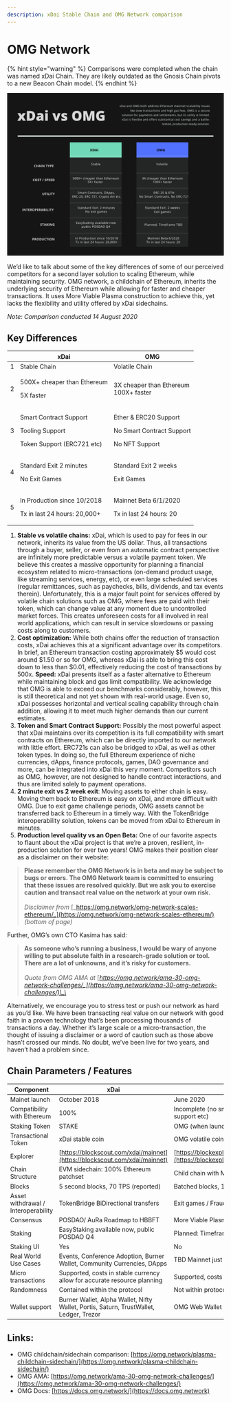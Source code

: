 ```yaml
---
description: xDai Stable Chain and OMG Network comparison
---
```


# OMG Network

{% hint style="warning" %}
Comparisons were completed when the chain was named xDai Chain. They are likely outdated as the Gnosis Chain pivots to a new Beacon Chain model.
{% endhint %}

![](<../../../.gitbook/assets/Green and Black Corporate Comparison Chart.png>)

We’d like to talk about some of the key differences of some of our perceived competitors for a second layer solution to scaling Ethereum, while maintaining security. OMG network, a childchain of Ethereum, inherits the underlying security of Ethereum while allowing for faster and cheaper transactions. It uses More Viable Plasma construction to achieve this, yet lacks the flexibility and utility offered by xDai sidechains.

_Note: Comparison conducted 14 August 2020_

## Key Differences

|   | xDai                                                                                 | OMG                                                                                    |
| - | ------------------------------------------------------------------------------------ | -------------------------------------------------------------------------------------- |
| 1 | Stable Chain                                                                         | Volatile Chain                                                                         |
| 2 | <p>500X+ cheaper than Ethereum</p><p>5X faster</p>                                   | <p>3X cheaper than Ethereum<br>100X+ faster</p>                                        |
| 3 | <p>Smart Contract Support</p><p>Tooling Support</p><p>Token Support (ERC721 etc)</p> | <p>Ether &#x26; ERC20 Support</p><p>No Smart Contract Support</p><p>No NFT Support</p> |
| 4 | <p>Standard Exit 2 minutes</p><p>No Exit Games</p>                                   | <p>Standard Exit 2 weeks</p><p>Exit Games</p>                                          |
| 5 | <p>In Production since 10/2018</p><p>Tx in last 24 hours: 20,000+</p>                | <p>Mainnet Beta 6/1/2020</p><p>Tx in last 24 hours: 20</p>                             |

1. **Stable vs volatile chains:** xDai, which is used to pay for fees in our network, inherits its value from the US dollar. Thus, all transactions through a buyer, seller, or even from an automatic contract perspective are infinitely more predictable versus a volatile payment token. We believe this creates a massive opportunity for planning a financial ecosystem related to micro-transactions (on-demand product usage, like streaming services, energy, etc), or even large scheduled services (regular remittances, such as paychecks, bills, dividends, and tax events therein).   Unfortunately, this is a major fault point for services offered by volatile chain solutions such as OMG, where fees are paid with their token, which can change value at any moment due to uncontrolled market forces. This creates unforeseen costs for all involved in real world applications, which can result in service slowdowns or passing costs along to customers.&#x20;
2. **Cost optimization:** While both chains offer the reduction of transaction costs, xDai achieves this at a significant advantage over its competitors. In brief, an Ethereum transaction costing approximately $5 would cost around $1.50 or so for OMG, whereas xDai is able to bring this cost down to less than $0.01, effectively reducing the cost of transactions by 500x.  **Speed:** xDai presents itself as a faster alternative to Ethereum while maintaining block and gas limit compatibility. We acknowledge that OMG is able to exceed our benchmarks considerably, however, this is still theoretical and not yet shown with real-world usage. Even so, xDai possesses horizontal and vertical scaling capability through chain addition, allowing it to meet much higher demands than our current estimates.&#x20;
3. **Token and Smart Contract Support:** Possibly the most powerful aspect that xDai maintains over its competition is its full compatibility with smart contracts on Ethereum, which can be directly imported to our network with little effort. ERC721s can also be bridged to xDai, as well as other token types. In doing so, the full Ethereum experience of niche currencies, dApps, finance protocols, games, DAO governance and more, can be integrated into xDai this very moment. Competitors such as OMG, however, are not designed to handle contract interactions, and thus are limited solely to payment operations.&#x20;
4. **2 minute exit vs 2 week exit**: Moving assets to either chain is easy. Moving them back to Ethereum is easy on xDai, and more difficult with OMG. Due to exit game challenge periods, OMG assets cannot be transferred back to Ethereum in a timely way. With the TokenBridge interoperability solution, tokens can be moved from xDai to Ethereum in minutes.&#x20;
5. **Production level quality vs an Open Beta:** One of our favorite aspects to flaunt about the xDai project is that we’re a proven, resilient, in-production solution for over two years! OMG makes their position clear as a disclaimer on their website: &#x20;

> **Please remember the OMG Network is in beta and may be subject to bugs or errors. The OMG Network team is committed to ensuring that these issues are resolved quickly. But we ask you to exercise caution and transact real value on the network at your own risk.**\
> \
> _Disclaimer from_ [_https://omg.network/omg-network-scales-ethereum/_](https://omg.network/omg-network-scales-ethereum/) _(bottom of page)_

Further, OMG’s own CTO Kasima has said:

> **As someone who’s running a business, I would be wary of anyone willing to put absolute faith in a research-grade solution or tool. There are a lot of unknowns, and it’s risky for customers.**\
> \
> _Quote from OMG AMA at_ [_https://omg.network/ama-30-omg-network-challenges/_](https://omg.network/ama-30-omg-network-challenges/)\_\_

Alternatively, we encourage you to stress test or push our network as hard as you’d like. We have been transacting real value on our network with good faith in a proven technology that’s been processing thousands of transactions a day. Whether it’s large scale or a micro-transaction, the thought of issuing a disclaimer or a word of caution such as those above hasn’t crossed our minds. No doubt, we’ve been live for two years, and haven’t had a problem since.

## Chain Parameters / Features

| Component                           | xDai                                                                                   | OMG                                                                                           |
| ----------------------------------- | -------------------------------------------------------------------------------------- | --------------------------------------------------------------------------------------------- |
| Mainet launch                       | October 2018                                                                           | June 2020                                                                                     |
| Compatibility with Ethereum         | 100%                                                                                   | Incomplete (no smart contract support, NFT support etc)                                       |
| Staking Token                       | STAKE                                                                                  | OMG (when launched)                                                                           |
| Transactional Token                 | xDai stable coin                                                                       | OMG volatile coin                                                                             |
| Explorer                            | [https://blockscout.com/xdai/mainnet](https://blockscout.com/xdai/mainnet)             | [https://blockexplorer.mainnet.v1.omg.network/](https://blockexplorer.mainnet.v1.omg.network) |
| Chain Structure                     | EVM sidechain: 100% Ethereum patchset                                                  | Child chain with More Viable Plasma                                                           |
| Blocks                              | 5 second blocks, 70 TPS (reported)                                                     | Batched blocks, 1000+ TPS (reported)                                                          |
| Asset withdrawal / Interoperability | TokenBridge BiDirectional transfers                                                    | Exit games / Fraud Proofs                                                                     |
| Consensus                           | POSDAO/ AuRa  Roadmap to HBBFT                                                         | More Viable Plasma / AuRa                                                                     |
| Staking                             | EasyStaking available now, public POSDAO Q4                                            | Planned: Timeframe TBD                                                                        |
| Staking UI                          | Yes                                                                                    | No                                                                                            |
| Real World Use Cases                | Events, Conference Adoption, Burner Wallet, Community Currencies, DApps                | TBD Mainnet just launched  Tether Integration                                                 |
| Micro transactions                  | Supported, costs in stable currency allow for accurate resource planning               | Supported, costs 1/3 of Ethereum                                                              |
| Randomness                          | Contained within the protocol                                                          | Not within protocol                                                                           |
| Wallet support                      | Burner Wallet, Alpha Wallet, Nifty Wallet, Portis, Saturn, TrustWallet, Ledger, Trezor | OMG Web Wallet                                                                                |

## Links:

* OMG childchain/sidechain comparison: [https://omg.network/plasma-childchain-sidechain/](https://omg.network/plasma-childchain-sidechain/)
* OMG AMA: [https://omg.network/ama-30-omg-network-challenges/](https://omg.network/ama-30-omg-network-challenges/)
* OMG Docs: [https://docs.omg.network/](https://docs.omg.network)
